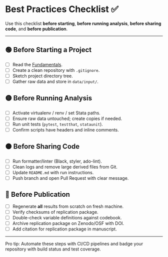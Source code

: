 # Best Practices Checklist ✅

Use this checklist **before starting**, **before running analysis**, **before sharing code**, and **before publication**.

---

## 🟢 Before Starting a Project

- [ ] Read the [Fundamentals](fundamentals/README.md).
- [ ] Create a clean repository with `.gitignore`.
- [ ] Sketch project directory tree.
- [ ] Gather raw data and store in `data/input/`.

## 🟡 Before Running Analysis

- [ ] Activate virtualenv / renv / set Stata paths.
- [ ] Ensure raw data untouched; create copies if needed.
- [ ] Run unit tests (`pytest`, `testthat`, `stataunit`).
- [ ] Confirm scripts have headers and inline comments.

## 🟠 Before Sharing Code

- [ ] Run formatter/linter (Black, styler, ado-lint).
- [ ] Clean logs and remove large derived files from Git.
- [ ] Update `README.md` with run instructions.
- [ ] Push branch and open Pull Request with clear message.

## 🔴 Before Publication

- [ ] Regenerate **all** results from scratch on fresh machine.
- [ ] Verify checksums of replication package.
- [ ] Double-check variable definitions against codebook.
- [ ] Archive replication package on Zenodo/OSF with DOI.
- [ ] Add citation for replication package in manuscript.

---

Pro tip: Automate these steps with CI/CD pipelines and badge your repository with build status and test coverage.